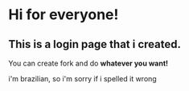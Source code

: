 # Hi for everyone!

## This is a login page that i created.

You can create fork and do **whatever you want!**

i'm brazilian, so i'm sorry if i spelled it wrong
